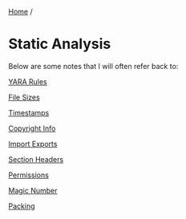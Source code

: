 [Home](https://github.com/jplowri0/Blog/blob/main/home.md) / 
# Static Analysis
Below are some notes that I will often refer back to: 

[YARA Rules](https://github.com/jplowri0/Blog/blob/main/malware/yara.md)

[File Sizes](https://github.com/jplowri0/Blog/blob/main/malware/fileSizes.md)

[Timestamps](https://github.com/jplowri0/Blog/blob/main/malware/timestamps.md)

[Copyright Info](https://github.com/jplowri0/Blog/blob/main/malware/copyrightInfo.md)

[Import Exports](https://github.com/jplowri0/Blog/blob/main/malware/importExport.md)

[Section Headers](https://github.com/jplowri0/Blog/blob/main/malware/sectionHeaders.md)

[Permissions](https://github.com/jplowri0/Blog/blob/main/malware/permissions.md)

[Magic Number](https://github.com/jplowri0/Blog/blob/main/malware/MagicNumber.md)

[Packing](https://github.com/jplowri0/Blog/blob/main/malware/packing.md)
